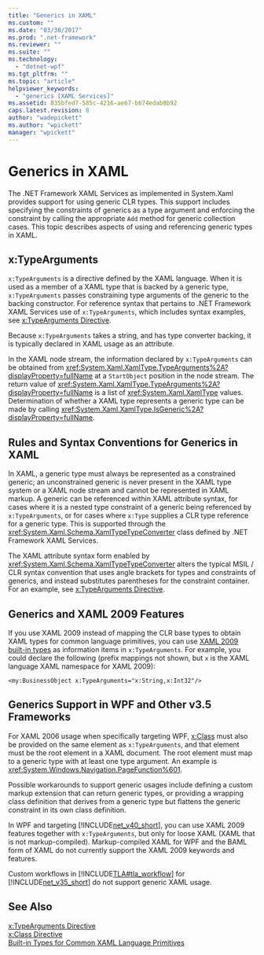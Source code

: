 ```yaml
---
title: "Generics in XAML"
ms.custom: ""
ms.date: "03/30/2017"
ms.prod: ".net-framework"
ms.reviewer: ""
ms.suite: ""
ms.technology: 
  - "dotnet-wpf"
ms.tgt_pltfrm: ""
ms.topic: "article"
helpviewer_keywords: 
  - "generics [XAML Services]"
ms.assetid: 835bfed7-585c-4216-ae67-b674edab8b92
caps.latest.revision: 8
author: "wadepickett"
ms.author: "wpickett"
manager: "wpickett"
---
```

# Generics in XAML
The .NET Framework XAML Services as implemented in System.Xaml provides support for using generic CLR types. This support includes specifying the constraints of generics as a type argument and enforcing the constraint by calling the appropriate `Add` method for generic collection cases. This topic describes aspects of using and referencing generic types in XAML.  
  
## x:TypeArguments  
 `x:TypeArguments` is a directive defined by the XAML language. When it is used as a member of a XAML type that is backed by a generic type, `x:TypeArguments` passes constraining type arguments of the generic to the backing constructor. For reference syntax that pertains to .NET Framework XAML Services use of `x:TypeArguments`, which includes syntax examples, see [x:TypeArguments Directive](../../../docs/framework/xaml-services/x-typearguments-directive.md).  
  
 Because `x:TypeArguments` takes a string, and has type converter backing, it is typically declared in XAML usage as an attribute.  
  
 In the XAML node stream, the information declared by `x:TypeArguments` can be obtained from <xref:System.Xaml.XamlType.TypeArguments%2A?displayProperty=fullName> at a `StartObject` position in the node stream. The return value of <xref:System.Xaml.XamlType.TypeArguments%2A?displayProperty=fullName> is a list of <xref:System.Xaml.XamlType> values. Determination of whether a XAML type represents a generic type can be made by calling <xref:System.Xaml.XamlType.IsGeneric%2A?displayProperty=fullName>.  
  
## Rules and Syntax Conventions for Generics in XAML  
 In XAML, a generic type must always be represented as a constrained generic; an unconstrained generic is never present in the XAML type system or a XAML node stream and cannot be represented in XAML markup. A generic can be referenced within XAML attribute syntax, for cases where it is a nested type constraint of a generic being referenced by `x:TypeArguments`, or for cases where `x:Type` supplies a CLR type reference for a generic type. This is supported through the <xref:System.Xaml.Schema.XamlTypeTypeConverter> class defined by .NET Framework XAML Services.  
  
 The XAML attribute syntax form enabled by <xref:System.Xaml.Schema.XamlTypeTypeConverter> alters the typical MSIL / CLR syntax convention that uses angle brackets for types and constraints of generics, and instead substitutes parentheses for the constraint container. For an example, see [x:TypeArguments Directive](../../../docs/framework/xaml-services/x-typearguments-directive.md).  
  
## Generics and XAML 2009 Features  
 If you use XAML 2009 instead of mapping the CLR base types to obtain XAML types for common language primitives, you can use [XAML 2009 built-in types](../../../docs/framework/xaml-services/built-in-types-for-common-xaml-language-primitives.md) as information items in `x:TypeArguments`. For example, you could declare the following (prefix mappings not shown, but `x` is the XAML language XAML namespace for XAML 2009):  
  
```xaml  
<my:BusinessObject x:TypeArguments="x:String,x:Int32"/>  
```  
  
## Generics Support in WPF and Other v3.5 Frameworks  
 For XAML 2006 usage when specifically targeting WPF, [x:Class](../../../docs/framework/xaml-services/x-class-directive.md) must also be provided on the same element as `x:TypeArguments`, and that element must be the root element in a XAML document. The root element must map to a generic type with at least one type argument. An example is <xref:System.Windows.Navigation.PageFunction%601>.  
  
 Possible workarounds to support generic usages include defining a custom markup extension that can return generic types, or providing a wrapping class definition that derives from a generic type but flattens the generic constraint in its own class definition.  
  
 In WPF and targeting [!INCLUDE[net_v40_short](../../../includes/net-v40-short-md.md)], you can use XAML 2009 features together with `x:TypeArguments`, but only for loose XAML (XAML that is not markup-compiled). Markup-compiled XAML for WPF and the BAML form of XAML do not currently support the XAML 2009 keywords and features.  
  
 Custom workflows in [!INCLUDE[TLA#tla_workflow](../../../includes/tlasharptla-workflow-md.md)] for [!INCLUDE[net_v35_short](../../../includes/net-v35-short-md.md)] do not support generic XAML usage.  
  
## See Also  
 [x:TypeArguments Directive](../../../docs/framework/xaml-services/x-typearguments-directive.md)   
 [x:Class Directive](../../../docs/framework/xaml-services/x-class-directive.md)   
 [Built-in Types for Common XAML Language Primitives](../../../docs/framework/xaml-services/built-in-types-for-common-xaml-language-primitives.md)
